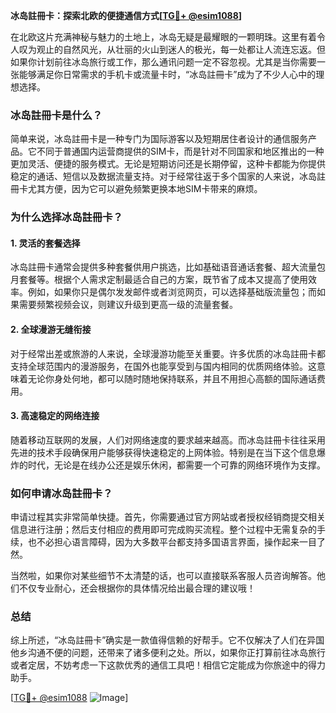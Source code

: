 **冰岛註冊卡：探索北欧的便捷通信方式[[TG💪+ @esim1088](https://t.me/s/esim1088)]**

在北欧这片充满神秘与魅力的土地上，冰岛无疑是最耀眼的一颗明珠。这里有着令人叹为观止的自然风光，从壮丽的火山到迷人的极光，每一处都让人流连忘返。但如果你计划前往冰岛旅行或工作，那么通讯问题一定不容忽视。尤其是当你需要一张能够满足你日常需求的手机卡或流量卡时，“冰岛註冊卡”成为了不少人心中的理想选择。

### 冰岛註冊卡是什么？

简单来说，冰岛註冊卡是一种专门为国际游客以及短期居住者设计的通信服务产品。它不同于普通国内运营商提供的SIM卡，而是针对不同国家和地区推出的一种更加灵活、便捷的服务模式。无论是短期访问还是长期停留，这种卡都能为你提供稳定的通话、短信以及数据流量支持。对于经常往返于多个国家的人来说，冰岛註冊卡尤其方便，因为它可以避免频繁更换本地SIM卡带来的麻烦。

### 为什么选择冰岛註冊卡？

#### 1. 灵活的套餐选择

冰岛註冊卡通常会提供多种套餐供用户挑选，比如基础语音通话套餐、超大流量包月套餐等。根据个人需求定制最适合自己的方案，既节省了成本又提高了使用效率。例如，如果你只是偶尔发发邮件或者浏览网页，可以选择基础版流量包；而如果需要频繁视频会议，则建议升级到更高一级的流量套餐。

#### 2. 全球漫游无缝衔接

对于经常出差或旅游的人来说，全球漫游功能至关重要。许多优质的冰岛註冊卡都支持全球范围内的漫游服务，在国外也能享受到与国内相同的优质网络体验。这意味着无论你身处何地，都可以随时随地保持联系，并且不用担心高额的国际通话费用。

#### 3. 高速稳定的网络连接

随着移动互联网的发展，人们对网络速度的要求越来越高。而冰岛註冊卡往往采用先进的技术手段确保用户能够获得快速稳定的上网体验。特别是在当下这个信息爆炸的时代，无论是在线办公还是娱乐休闲，都需要一个可靠的网络环境作为支撑。

### 如何申请冰岛註冊卡？

申请过程其实非常简单快捷。首先，你需要通过官方网站或者授权经销商提交相关信息进行注册；然后支付相应的费用即可完成购买流程。整个过程中无需复杂的手续，也不必担心语言障碍，因为大多数平台都支持多国语言界面，操作起来一目了然。

当然啦，如果你对某些细节不太清楚的话，也可以直接联系客服人员咨询解答。他们不仅专业耐心，还会根据你的具体情况给出最合理的建议哦！

### 总结

综上所述，“冰岛註冊卡”确实是一款值得信赖的好帮手。它不仅解决了人们在异国他乡沟通不便的问题，还带来了诸多便利之处。所以，如果你正打算前往冰岛旅行或者定居，不妨考虑一下这款优秀的通信工具吧！相信它定能成为你旅途中的得力助手。

[[TG💪+ @esim1088](https://t.me/s/esim1088) ![Image](https://i.postimg.cc/4NQfJmqS/Snipaste-2025-05-13-00-14-12.png)]